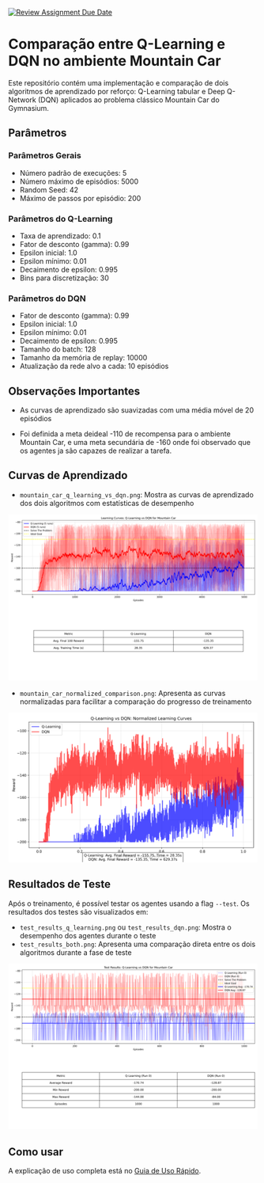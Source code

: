 [![Review Assignment Due Date](https://classroom.github.com/assets/deadline-readme-button-22041afd0340ce965d47ae6ef1cefeee28c7c493a6346c4f15d667ab976d596c.svg)](https://classroom.github.com/a/3cFWPdqG)

# Comparação entre Q-Learning e DQN no ambiente Mountain Car

Este repositório contém uma implementação e comparação de dois algoritmos de aprendizado por reforço: Q-Learning tabular e Deep Q-Network (DQN) aplicados ao problema clássico Mountain Car do Gymnasium.

## Parâmetros

### Parâmetros Gerais
- Número padrão de execuções: 5
- Número máximo de episódios: 5000
- Random Seed: 42
- Máximo de passos por episódio: 200

### Parâmetros do Q-Learning
- Taxa de aprendizado: 0.1
- Fator de desconto (gamma): 0.99
- Epsilon inicial: 1.0
- Epsilon mínimo: 0.01
- Decaimento de epsilon: 0.995
- Bins para discretização: 30

### Parâmetros do DQN
- Fator de desconto (gamma): 0.99
- Epsilon inicial: 1.0
- Epsilon mínimo: 0.01
- Decaimento de epsilon: 0.995
- Tamanho do batch: 128
- Tamanho da memória de replay: 10000
- Atualização da rede alvo a cada: 10 episódios


## Observações Importantes

- As curvas de aprendizado são suavizadas com uma média móvel de 20 episódios

- Foi definida a meta deideal -110 de recompensa para o ambiente Mountain Car, e uma meta secundária de -160 onde foi observado que os agentes ja são capazes de realizar a tarefa.

## Curvas de Aprendizado

- `mountain_car_q_learning_vs_dqn.png`: Mostra as curvas de aprendizado dos dois algoritmos com estatísticas de desempenho

![Curvas de Aprendizado](comparison/mountain_car_q_learning_vs_dqn.png)

- `mountain_car_normalized_comparison.png`: Apresenta as curvas normalizadas para facilitar a comparação do progresso de treinamento

![Curvas Normalizadas](comparison/mountain_car_normalized_comparison.png)

## Resultados de Teste

Após o treinamento, é possível testar os agentes usando a flag `--test`. Os resultados dos testes são visualizados em:

- `test_results_q_learning.png` ou `test_results_dqn.png`: Mostra o desempenho dos agentes durante o teste
- `test_results_both.png`: Apresenta uma comparação direta entre os dois algoritmos durante a fase de teste

![Resultados de Treino](comparison/test_results_both.png)

## Como usar

A explicação de uso completa está no [Guia de Uso Rápido](usage-guide.md).
